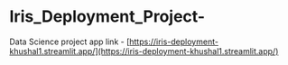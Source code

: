 # Iris_Deployment_Project-
Data Science
project app link - [https://iris-deployment-khushal1.streamlit.app/](https://iris-deployment-khushal1.streamlit.app/)
